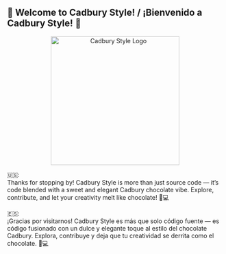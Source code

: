 ## 🎉 Welcome to Cadbury Style! / ¡Bienvenido a Cadbury Style! 🍫

<p align="center">
  <img src="https://icon2.cleanpng.com/20180725/ktr/8423756d97627698fc9f6d3b16b8edcc.webp" alt="Cadbury Style Logo" width="300"/>
</p>

🇺🇸:  
Thanks for stopping by! Cadbury Style is more than just source code — it’s code blended with a sweet and elegant Cadbury chocolate vibe. Explore, contribute, and let your creativity melt like chocolate! 🍫💻

🇪🇸:  
¡Gracias por visitarnos! Cadbury Style es más que solo código fuente — es código fusionado con un dulce y elegante toque al estilo del chocolate Cadbury. Explora, contribuye y deja que tu creatividad se derrita como el chocolate. 🍫💻
